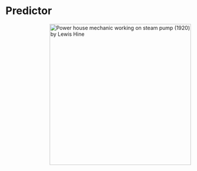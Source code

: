 # Predictor

<img alt="Power house mechanic working on steam pump (1920) by Lewis Hine"
     src="https://upload.wikimedia.org/wikipedia/commons/6/60/Lewis_Hine_Power_house_mechanic_working_on_steam_pump.jpg"
     align="right"
     width="384px"
/>
